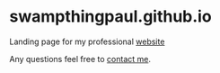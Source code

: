 # swampthingpaul.github.io

Landing page for my professional [website](https://swampthingpaul.github.io)

Any questions feel free to [contact me](mailto:pauljulianphd@gmail.com).
